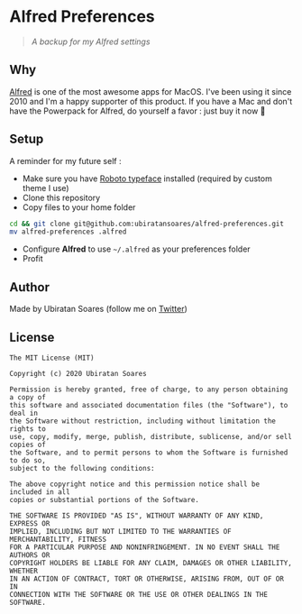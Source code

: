 # Alfred Preferences
> _A backup for my Alfred settings_

## Why

[Alfred](https://www.alfredapp.com/) is one of the most awesome apps for MacOS. I've been using it since 2010 and I'm a happy supporter of this product. If you have a Mac and don't have the Powerpack for Alfred, do yourself a favor : just buy it now 💯 

## Setup

A reminder for my future self :

- Make sure you have [Roboto typeface](https://fonts.google.com/specimen/Roboto) installed (required by custom theme I use)
- Clone this repository
- Copy files to your home folder

```bash
cd && git clone git@github.com:ubiratansoares/alfred-preferences.git 
mv alfred-preferences .alfred
```
- Configure **Alfred** to use `~/.alfred` as your preferences folder
- Profit

## Author

Made by Ubiratan Soares (follow me on [Twitter](https://twitter.com/ubiratanfsoares))

## License

```
The MIT License (MIT)

Copyright (c) 2020 Ubiratan Soares

Permission is hereby granted, free of charge, to any person obtaining a copy of
this software and associated documentation files (the "Software"), to deal in
the Software without restriction, including without limitation the rights to
use, copy, modify, merge, publish, distribute, sublicense, and/or sell copies of
the Software, and to permit persons to whom the Software is furnished to do so,
subject to the following conditions:

The above copyright notice and this permission notice shall be included in all
copies or substantial portions of the Software.

THE SOFTWARE IS PROVIDED "AS IS", WITHOUT WARRANTY OF ANY KIND, EXPRESS OR
IMPLIED, INCLUDING BUT NOT LIMITED TO THE WARRANTIES OF MERCHANTABILITY, FITNESS
FOR A PARTICULAR PURPOSE AND NONINFRINGEMENT. IN NO EVENT SHALL THE AUTHORS OR
COPYRIGHT HOLDERS BE LIABLE FOR ANY CLAIM, DAMAGES OR OTHER LIABILITY, WHETHER
IN AN ACTION OF CONTRACT, TORT OR OTHERWISE, ARISING FROM, OUT OF OR IN
CONNECTION WITH THE SOFTWARE OR THE USE OR OTHER DEALINGS IN THE SOFTWARE.
```